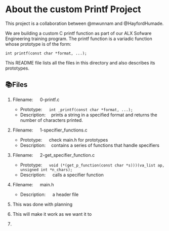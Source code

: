 <h1>About the custom Printf Project</h1>

This project is a collaboration between @mwunnam and @HayfordHumade.

We are building a custom C printf function as part of our ALX Sofware Engineering training program.
The printf function is a variadic function whose prototype is of the form:

	int printf(const char *format, ...);

This README file lists all the files in this directory and also describes its prototypes.

<h2>📚Files</h2>

1. Filename:	&emsp; 0-printf.c
   - Prototype:	&emsp; `int _printf(const char *format, ...);`
   - Description:&emsp; prints a string in a specified format and returns the number of characters printed.
 
2. Filename:	&emsp; 1-specifier_functions.c
   - Prototype:	&emsp; check main.h for prototypes
   - Description:&emsp; contains a series of functions that handle specifiers

3. Filename:	&emsp; 2-get_specifier_function.c
   - Prototype: &emsp; `void (*(get_p_function(const char *s)))(va_list ap, unsigned int *n_chars);`
   - Description: &emsp; calls a specifier function

4. Filename: &emsp; main.h
   - Description: &emsp; a header file
5. This was done with planning

6. This will make it work as  we want it to 

7.
